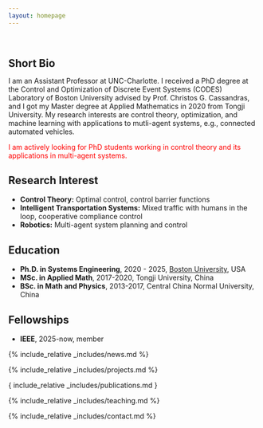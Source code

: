 ```yaml
---
layout: homepage
---
```


<h1 id="about-me"></h1>

<h2 style="margin: 60px 0px 10px;">Short Bio</h2>

I am an Assistant Professor at UNC-Charlotte. I received a PhD degree at the Control and Optimization of Discrete Event Systems (CODES) Laboratory of Boston University advised by Prof. Christos G. Cassandras, and I got my Master degree at Applied Mathematics in 2020 from Tongji University. My research interests are control theory, optimization, and machine learning with applications to mutli-agent systems, e.g., connected automated vehicles.

<font color="red">I am actively looking for PhD students working in control theory and its applications in multi-agent systems. </font>




## Research Interest

- **Control Theory:** Optimal control, control barrier functions
- **Intelligent Transportation Systems:** Mixed traffic with humans in the loop, cooperative compliance control
- **Robotics:** Multi-agent system planning and control

## Education
- **Ph.D. in Systems Engineering**, 2020 - 2025, [Boston University](www.bu.edu), USA
- **MSc. in Applied Math**, 2017-2020, Tongji University, China
- **BSc. in Math and Physics**, 2013-2017, Central China Normal University, China

## Fellowships
- **IEEE**, 2025-now, member


<script type="text/javascript" async src="//cdn.credly.com/assets/utilities/embed.js"></script>

{% include_relative _includes/news.md %}

{% include_relative _includes/projects.md %}

{ include_relative _includes/publications.md }

{% include_relative _includes/teaching.md %}

{% include_relative _includes/contact.md %}

